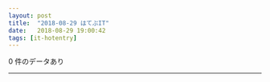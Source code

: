 ```yaml
---
layout: post
title:  "2018-08-29 はてぶIT"
date:   2018-08-29 19:00:42
tags: [it-hotentry]
---
```

0 件のデータあり

<hr>
